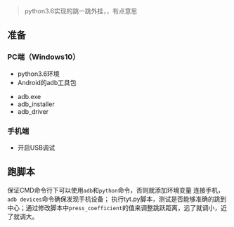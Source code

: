 
>python3.6实现的跳一跳外挂，，有点意思

## 准备
### PC端（Windows10）
* python3.6环境
* Android的adb工具包
 - adb.exe
 - adb_installer
 - adb_driver

### 手机端
* 开启USB调试

## 跑脚本

保证CMD命令行下可以使用`adb`和`python`命令，否则就添加环境变量
连接手机，`adb devices`命令确保发现手机设备；
执行tyt.py脚本，测试是否能够准确的跳到中心；通过修改脚本中`press_coefficient`的值来调整跳跃距离，远了就调小，近了就调大。

